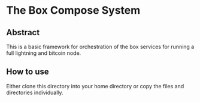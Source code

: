 # The Box Compose System

## Abstract

This is a basic framework for orchestration of the box services for running a full lightning and bitcoin node.

## How to use

Either clone this directory into your home directory or copy the files and directories individually.


